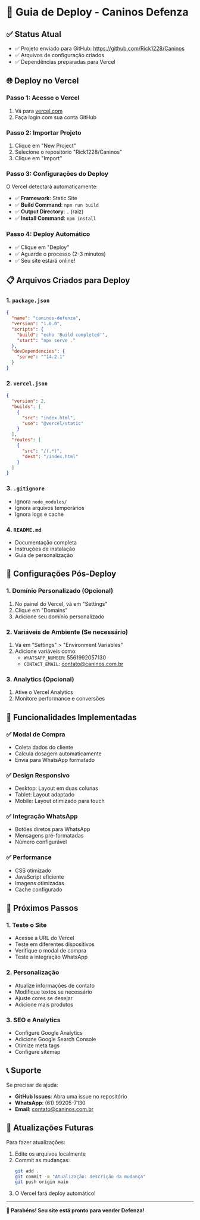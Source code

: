 # 🚀 Guia de Deploy - Caninos Defenza

## ✅ Status Atual
- ✅ Projeto enviado para GitHub: https://github.com/Rick1228/Caninos
- ✅ Arquivos de configuração criados
- ✅ Dependências preparadas para Vercel

## 🌐 Deploy no Vercel

### Passo 1: Acesse o Vercel
1. Vá para [vercel.com](https://vercel.com)
2. Faça login com sua conta GitHub

### Passo 2: Importar Projeto
1. Clique em "New Project"
2. Selecione o repositório "Rick1228/Caninos"
3. Clique em "Import"

### Passo 3: Configurações do Deploy
O Vercel detectará automaticamente:
- ✅ **Framework**: Static Site
- ✅ **Build Command**: `npm run build`
- ✅ **Output Directory**: `.` (raiz)
- ✅ **Install Command**: `npm install`

### Passo 4: Deploy Automático
- ✅ Clique em "Deploy"
- ✅ Aguarde o processo (2-3 minutos)
- ✅ Seu site estará online!

## 📋 Arquivos Criados para Deploy

### 1. `package.json`
```json
{
  "name": "caninos-defenza",
  "version": "1.0.0",
  "scripts": {
    "build": "echo 'Build completed'",
    "start": "npx serve ."
  },
  "devDependencies": {
    "serve": "^14.2.1"
  }
}
```

### 2. `vercel.json`
```json
{
  "version": 2,
  "builds": [
    {
      "src": "index.html",
      "use": "@vercel/static"
    }
  ],
  "routes": [
    {
      "src": "/(.*)",
      "dest": "/index.html"
    }
  ]
}
```

### 3. `.gitignore`
- Ignora `node_modules/`
- Ignora arquivos temporários
- Ignora logs e cache

### 4. `README.md`
- Documentação completa
- Instruções de instalação
- Guia de personalização

## 🔧 Configurações Pós-Deploy

### 1. Domínio Personalizado (Opcional)
1. No painel do Vercel, vá em "Settings"
2. Clique em "Domains"
3. Adicione seu domínio personalizado

### 2. Variáveis de Ambiente (Se necessário)
1. Vá em "Settings" > "Environment Variables"
2. Adicione variáveis como:
   - `WHATSAPP_NUMBER`: 5561992057130
   - `CONTACT_EMAIL`: contato@caninos.com.br

### 3. Analytics (Opcional)
1. Ative o Vercel Analytics
2. Monitore performance e conversões

## 📱 Funcionalidades Implementadas

### ✅ Modal de Compra
- Coleta dados do cliente
- Calcula dosagem automaticamente
- Envia para WhatsApp formatado

### ✅ Design Responsivo
- Desktop: Layout em duas colunas
- Tablet: Layout adaptado
- Mobile: Layout otimizado para touch

### ✅ Integração WhatsApp
- Botões diretos para WhatsApp
- Mensagens pré-formatadas
- Número configurável

### ✅ Performance
- CSS otimizado
- JavaScript eficiente
- Imagens otimizadas
- Cache configurado

## 🎯 Próximos Passos

### 1. Teste o Site
- Acesse a URL do Vercel
- Teste em diferentes dispositivos
- Verifique o modal de compra
- Teste a integração WhatsApp

### 2. Personalização
- Atualize informações de contato
- Modifique textos se necessário
- Ajuste cores se desejar
- Adicione mais produtos

### 3. SEO e Analytics
- Configure Google Analytics
- Adicione Google Search Console
- Otimize meta tags
- Configure sitemap

## 📞 Suporte

Se precisar de ajuda:
- **GitHub Issues**: Abra uma issue no repositório
- **WhatsApp**: (61) 99205-7130
- **Email**: contato@caninos.com.br

## 🔄 Atualizações Futuras

Para fazer atualizações:
1. Edite os arquivos localmente
2. Commit as mudanças:
   ```bash
   git add .
   git commit -m "Atualização: descrição da mudança"
   git push origin main
   ```
3. O Vercel fará deploy automático!

---

**🎉 Parabéns! Seu site está pronto para vender Defenza!**
